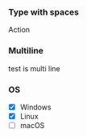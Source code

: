### Type with spaces

Action

### Multiline

test
is multi
line

### OS

- [x] Windows
- [x] Linux
- [ ] macOS
